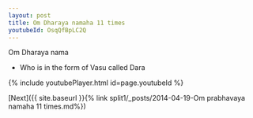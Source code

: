 ```yaml
---
layout: post
title: Om Dharaya namaha 11 times
youtubeId: OsqQfBpLC2Q
---
```

 
 
Om Dharaya nama 
 
 -  Who is in the form of Vasu called Dara 
 
  
 
  
 
 
 
 
 
 


{% include youtubePlayer.html id=page.youtubeId %}
 
[Next]({{ site.baseurl }}{% link  split1/_posts/2014-04-19-Om prabhavaya namaha 11 times.md%})
 
